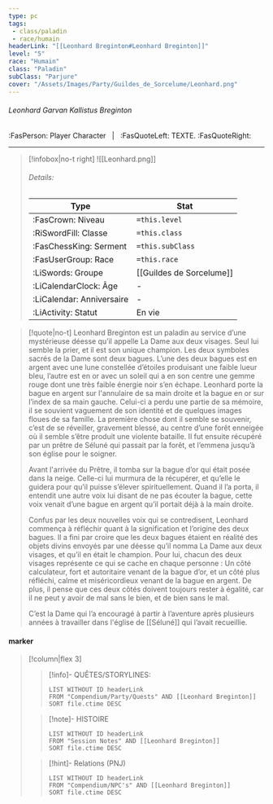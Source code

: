 ```yaml
---
type: pc
tags:
 - class/paladin
 - race/humain
headerLink: "[[Leonhard Breginton#Leonhard Breginton]]"
level: "5"
race: "Humain"
class: "Paladin"
subClass: "Parjure"
cover: "/Assets/Images/Party/Guildes_de_Sorcelume/Leonhard.png"
---
```


###### Leonhard Garvan Kallistus Breginton
:FasPerson: Player Character &nbsp; | &nbsp; :FasQuoteLeft: TEXTE. :FasQuoteRight:
___
> [!infobox|no-t right]
> ![[Leonhard.png]]
> ###### Details:
> | Type | Stat |
> | ---- | ---- |
> | :FasCrown: Niveau   | `=this.level` |
> | :RiSwordFill: Classe |  `=this.class`|
> | :FasChessKing: Serment |  `=this.subClass`|
> |  :FasUserGroup: Race |  `=this.race`|
> |  :LiSwords: Groupe |  [[Guildes de Sorcelume]] |
> |  :LiCalendarClock: Âge | - |
> |  :LiCalendar: Anniversaire | - |
> | :LiActivity: Statut | En vie |

> [!quote|no-t]
> Leonhard Breginton est un paladin au service d’une mystérieuse déesse qu’il appelle La Dame aux deux visages. Seul lui semble la prier, et il est son unique champion. 
> Les deux symboles sacrés de la Dame sont deux bagues. L’une des deux bagues est en argent avec une lune constellée d’étoiles produisant une faible lueur bleu, l’autre est en or avec un soleil qui a en son centre une gemme rouge dont une très faible énergie noir s’en échape.
> Leonhard porte la bague en argent sur l'annulaire de sa main droite et la bague en or sur l’index de sa main gauche. Celui-ci a perdu une partie de sa mémoire, il se souvient vaguement de son identité et de quelques images floues de sa famille. La première chose dont il semble se souvenir, c’est de se réveiller, gravement blessé, au centre d’une forêt enneigée où il semble s’être produit une violente bataille. Il fut ensuite récupéré par un prêtre de Séluné qui passait par la forêt, et l’emmena jusqu’à son église pour le soigner.
> 
> Avant l'arrivée du Prêtre, il tomba sur la bague d’or qui était posée dans la neige. Celle-ci lui murmura de la récupérer, et qu’elle le guidera pour qu’il puisse s’élever spirituellement. Quand il l’a porta, il entendit une autre voix lui disant de ne pas écouter la bague, cette voix venait d’une bague en argent qu’il portait déjà à la main droite.
> 
> Confus par les deux nouvelles voix qui se contredisent, Leonhard commença à réfléchir quant à la signification et l’origine des deux bagues. Il a fini par croire que les deux bagues étaient en réalité des objets divins envoyés par une déesse qu’il nomma La Dame aux deux visages, et qu’il en était le champion. Pour lui, chacun des deux visages représente ce qui se cache en chaque personne : Un côté calculateur, fort et autoritaire venant de la bague d’or, et un côté plus réfléchi, calme et miséricordieux venant de la bague en argent. De plus, il pense que ces deux côtés doivent toujours rester à égalité, car il ne peut y avoir de mal sans le bien, et de bien sans le mal.
> 
> C’est la Dame qui l’a encouragé à partir à l’aventure après plusieurs années à travailler dans l'église de [[Séluné]] qui l’avait recueillie.
 
#### marker
> [!column|flex 3]
>> [!info]- QUÊTES/STORYLINES:
>>```dataview
>>LIST WITHOUT ID headerLink
>>FROM "Compendium/Party/Quests" AND [[Leonhard Breginton]]
>>SORT file.ctime DESC
>
>>[!note]- HISTOIRE
>>```dataview
>>LIST WITHOUT ID headerLink
>>FROM "Session Notes" AND [[Leonhard Breginton]]
>>SORT file.ctime DESC
>
>>[!hint]- Relations (PNJ)
>>```dataview
>>LIST WITHOUT ID headerLink
>>FROM "Compendium/NPC's" AND [[Leonhard Breginton]]
>>SORT file.ctime DESC
>>
```image-layout-masonry-3

```